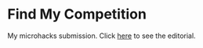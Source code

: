 # Find My Competition

My microhacks submission. Click [here](https://devpost.com/software/find-my-competition) to see the editorial.
